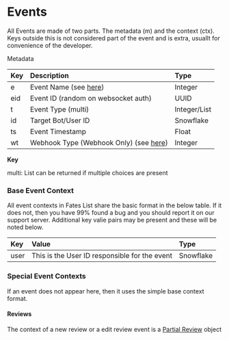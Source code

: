 # Events

All Events are made of two parts. The metadata (m) and the context (ctx). Keys outside this is not considered part of the event and is extra, usuallt for convenience of the developer.

Metadata

| Key | Description | Type |
| :--- | :--- | :--- |
| e | Event Name (see [here](https://github.com/Fates-List/FatesList/blob/cf339725f2f3082eae39dc03b67be8807a782efb/modules/models/enums.py#L59)) | Integer |
| eid | Event ID (random on websocket auth) | UUID |
| t | Event Type (multi) | Integer/List |
| id | Target Bot/User ID | Snowflake |
| ts | Event Timestamp | Float |
| wt | Webhook Type (Webhook Only) (see [here](enums.autogen.md)) | Integer |

**Key** 

multi: List can be returned if multiple choices are present

### Base Event Context

All event contexts in Fates List share the basic format in the below table. If it does not, then you have 99% found a bug and you should report it on our support server. Additional key valie pairs may be present and these will be noted below.

| Key | Value | Type |
| :--- | :--- | :--- |
| user | This is the User ID responsible for the event | Snowflake |

### Special Event Contexts

If an event does not appear here, then it uses the simple base context format.

#### Reviews

The context of a new review or a edit review event is a [Partial Review](partial-review.md) object
